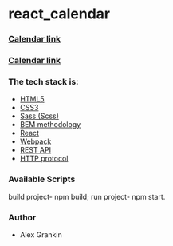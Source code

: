# react_calendar

### [Calendar link](https://infallible-blackwell-b27ab4.netlify.app/)


### [Calendar link](https://calendar-react-gas.netlify.app/)
### The tech stack is:

- [HTML5](https://en.wikipedia.org/wiki/HTML5)
- [CSS3](https://en.wikipedia.org/wiki/CSS)
- [Sass (Scss)](https://sass-lang.com/)
- [BEM methodology](https://en.bem.info/methodology/)
- [React](https://reactjs.org/)
- [Webpack](https://webpack.js.org/)
- [REST API](https://en.wikipedia.org/wiki/Representational_state_transfer)
- [HTTP protocol](https://en.wikipedia.org/wiki/Hypertext_Transfer_Protocol)

### Available Scripts

build project- npm build;
run project- npm start.

### Author

- Alex Grankin




